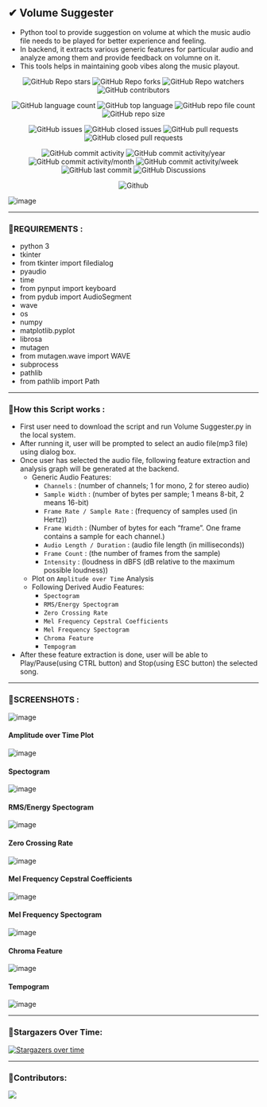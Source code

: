 ## ✔ Volume Suggester
- Python tool to provide suggestion on volume at which the music audio file needs to be played for better experience and feeling.
- In backend, it extracts various generic features for particular audio and analyze among them and provide feedback on volumne on it.  
- This tools helps in maintaining goob vibes along the music playout.

<p align = "center">
	<img src = "https://img.shields.io/github/stars/akash-rajak/Volume-Suggester?style=social", alt = "GitHub Repo stars">
	<img src = "https://img.shields.io/github/forks/akash-rajak/Volume-Suggester?style=social", alt = "GitHub Repo forks">
	<img src = "https://img.shields.io/github/watchers/akash-rajak/Volume-Suggester?style=social", alt = "GitHub Repo watchers">
	<img src = "https://img.shields.io/github/contributors/akash-rajak/Volume-Suggester?style=social", alt = "GitHub contributors">
</p>
<p align = "center">
	<img src = "https://img.shields.io/github/languages/count/akash-rajak/Volume-Suggester?style=social", alt = "GitHub language count">
	<img src = "https://img.shields.io/github/languages/top/akash-rajak/Volume-Suggester?style=social", alt = "GitHub top language">
	<img src = "https://img.shields.io/github/directory-file-count/akash-rajak/Volume-Suggester?style=social", alt = "GitHub repo file count">
	<img src = "https://img.shields.io/github/repo-size/akash-rajak/Volume-Suggester?style=social", alt = "GitHub repo size">
</p>
<p align = "center">
	<img src = "https://img.shields.io/github/issues/akash-rajak/Volume-Suggester", alt = "GitHub issues">
	<img src = "https://img.shields.io/github/issues-closed/akash-rajak/Volume-Suggester", alt = "GitHub closed issues">
	<img src = "https://img.shields.io/github/issues-pr/akash-rajak/Volume-Suggester", alt = "GitHub pull requests">
	<img src = "https://img.shields.io/github/issues-pr-closed/akash-rajak/Volume-Suggester", alt = "GitHub closed pull requests">
</p>
<p align = "center">
	<img src = "https://img.shields.io/github/commit-activity/t/akash-rajak/Volume-Suggester", alt = "GitHub commit activity">
	<img src = "https://img.shields.io/github/commit-activity/y/akash-rajak/Volume-Suggester", alt = "GitHub commit activity/year">
	<img src = "https://img.shields.io/github/commit-activity/m/akash-rajak/Volume-Suggester", alt = "GitHub commit activity/month">
	<img src = "https://img.shields.io/github/commit-activity/w/akash-rajak/Volume-Suggester", alt = "GitHub commit activity/week">
	<img src = "https://img.shields.io/github/last-commit/akash-rajak/Volume-Suggester", alt = "GitHub last commit">
	<img src = "https://img.shields.io/github/discussions/akash-rajak/Volume-Suggester", alt = "GitHub Discussions">
</p>
<p align = "center">
	<img src = "https://img.shields.io/github/license/akash-rajak/Volume-Suggester", alt = "Github">
</p>

![image](https://github.com/akash-rajak/Volume-Suggester/assets/57003737/1d332d56-b26a-4ba6-8b72-46efca4f1deb)

****

### 📌REQUIREMENTS :
- python 3
- tkinter
- from tkinter import filedialog
- pyaudio
- time
- from pynput import keyboard
- from pydub import AudioSegment
- wave
- os
- numpy
- matplotlib.pyplot
- librosa
- mutagen
- from mutagen.wave import WAVE
- subprocess
- pathlib
- from pathlib import Path

****

### 📌How this Script works :
- First user need to download the script and run Volume Suggester.py in the local system.
- After running it, user will be prompted to select an audio file(mp3 file) using dialog box.
- Once user has selected the audio file, following feature extraction and analysis graph will be generated at the backend.
	- Generic Audio Features:
		- `Channels` : (number of channels; 1 for mono, 2 for stereo audio)
		- `Sample Width` : (number of bytes per sample; 1 means 8-bit, 2 means 16-bit)
		- `Frame Rate / Sample Rate` : (frequency of samples used (in Hertz))
		- `Frame Width` : (Number of bytes for each “frame”. One frame contains a sample for each channel.)
		- `Audio Length / Duration` : (audio file length (in milliseconds))
		- `Frame Count` : (the number of frames from the sample)
		- `Intensity` : (loudness in dBFS (dB relative to the maximum possible loudness))
	- Plot on `Amplitude over Time` Analysis
	- Following Derived Audio Features:
		- `Spectogram`
		- `RMS/Energy Spectogram`
		- `Zero Crossing Rate`
		- `Mel Frequency Cepstral Coefficients`
		- `Mel Frequency Spectogram`
		- `Chroma Feature`
		- `Tempogram`
- After these feature extraction is done, user will be able to Play/Pause(using CTRL button) and Stop(using ESC button) the selected song.

****

### 📌SCREENSHOTS :
![image](https://github.com/akash-rajak/Volume-Suggester/assets/57003737/1c53e1fa-faec-4082-9951-078a4d6f46e3)
#### Amplitude over Time Plot
![image](https://github.com/akash-rajak/Volume-Suggester/assets/57003737/986d75e4-b448-47b0-8b48-89ad09b82bb7)
#### Spectogram
![image](https://github.com/akash-rajak/Volume-Suggester/assets/57003737/d3c6bdc3-03a6-4bf4-9363-9264e1bdd8c6)
#### RMS/Energy Spectogram
![image](https://github.com/akash-rajak/Volume-Suggester/assets/57003737/90cc3291-46c0-43f2-a0c3-b065e81c3f32)
#### Zero Crossing Rate
![image](https://github.com/akash-rajak/Volume-Suggester/assets/57003737/2b9f18bc-859f-41ce-910d-095f5cc37718)
#### Mel Frequency Cepstral Coefficients
![image](https://github.com/akash-rajak/Volume-Suggester/assets/57003737/47809936-9d71-4241-97cf-c000f365960f)
#### Mel Frequency Spectogram
![image](https://github.com/akash-rajak/Volume-Suggester/assets/57003737/fe9e501e-bb6d-4ba5-a322-ce80d8b89ab9)
#### Chroma Feature
![image](https://github.com/akash-rajak/Volume-Suggester/assets/57003737/fdf21d27-42f6-4320-85c8-a38366a77193)
#### Tempogram
![image](https://github.com/akash-rajak/Volume-Suggester/assets/57003737/4fe7b54b-35f5-46c3-be01-22fb92bf1989)

****

### 🌟Stargazers Over Time:
[![Stargazers over time](https://starchart.cc/akash-rajak/Volume-Suggester.svg)](https://starchart.cc/akash-rajak/Volume-Suggester)

****

### 📌Contributors:
<a href="https://github.com/akash-rajak/Volume-Suggester">
  <img src="https://contrib.rocks/image?repo=akash-rajak/Volume-Suggester" />
</a>
